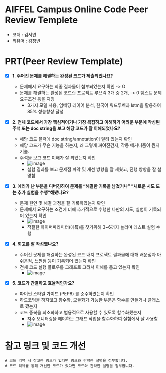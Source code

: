 # AIFFEL Campus Online Code Peer Review Templete
- 코더 : 김서연
- 리뷰어 : 김청빈


# PRT(Peer Review Template)
- [X]  **1. 주어진 문제를 해결하는 완성된 코드가 제출되었나요?**
    - 문제에서 요구하는 최종 결과물이 첨부되었는지 확인 -> O
    - 문제를 해결하는 완성된 코드란 프로젝트 루브릭 3개 중 2개, -> 0
    퀘스트 문제 요구조건 등을 지칭
        - 3가지 모델 사용, 임베딩 레이어 분석, 한국어 워드투벡과 lstm을 활용하여 85% 성능향상 달성
    
- [X]  **2. 전체 코드에서 가장 핵심적이거나 가장 복잡하고 이해하기 어려운 부분에 작성된 
주석 또는 doc string을 보고 해당 코드가 잘 이해되었나요?**
    - 해당 코드 블럭에 doc string/annotation이 달려 있는지 확인
    - 해당 코드가 무슨 기능을 하는지, 왜 그렇게 짜여진건지, 작동 메커니즘이 뭔지 기술.
    - 주석을 보고 코드 이해가 잘 되었는지 확인
        - ![image](https://github.com/Seoyeon1129/AIFFEL_Quest/assets/48667883/eafde0ec-544a-4bac-9178-11be6f5ec80f)
        - 실험 결과를 보고 문제점 파악 및 개선 방향을 잘 세웠고, 진행 방향을 잘 설명함
        
- [X]  **3. 에러가 난 부분을 디버깅하여 문제를 “해결한 기록을 남겼거나” 
”새로운 시도 또는 추가 실험을 수행”해봤나요?**
    - 문제 원인 및 해결 과정을 잘 기록하였는지 확인
    - 문제에서 요구하는 조건에 더해 추가적으로 수행한 나만의 시도, 
    실험이 기록되어 있는지 확인
        - ![image](https://github.com/Seoyeon1129/AIFFEL_Quest/assets/48667883/5770a437-ce1e-4e38-beba-f29c3ec6aa48)
        - 적절한 하이퍼파라미터(에폭)를 찾기위해 3~6까지 늘리며 테스트 실험 수행
     
- [X]  **4. 회고를 잘 작성했나요?**
    - 주어진 문제를 해결하는 완성된 코드 내지 프로젝트 결과물에 대해
    배운점과 아쉬운점, 느낀점 등이 기록되어 있는지 확인
    - 전체 코드 실행 플로우를 그래프로 그려서 이해를 돕고 있는지 확인
        - ![image](https://github.com/Seoyeon1129/AIFFEL_Quest/assets/48667883/13206910-ba33-480a-aadf-8b3d5c3bcf98)

        
- [X]  **5. 코드가 간결하고 효율적인가요?**
    - 파이썬 스타일 가이드 (PEP8) 를 준수하였는지 확인
    - 하드코딩을 하지않고 함수화, 모듈화가 가능한 부분은 함수를 만들거나 클래스로 짰는지
    - 코드 중복을 최소화하고 범용적으로 사용할 수 있도록 함수화했는지
        - 자주 모니터링을 해야하는 그래프 작업을 함수화하여 실험에서 잘 사용함
        - ![image](https://github.com/Seoyeon1129/AIFFEL_Quest/assets/48667883/30eaec31-c12c-4037-b5ad-1fcd8cd33e34)


# 참고 링크 및 코드 개선
```
# 코드 리뷰 시 참고한 링크가 있다면 링크와 간략한 설명을 첨부합니다.
# 코드 리뷰를 통해 개선한 코드가 있다면 코드와 간략한 설명을 첨부합니다.
```
